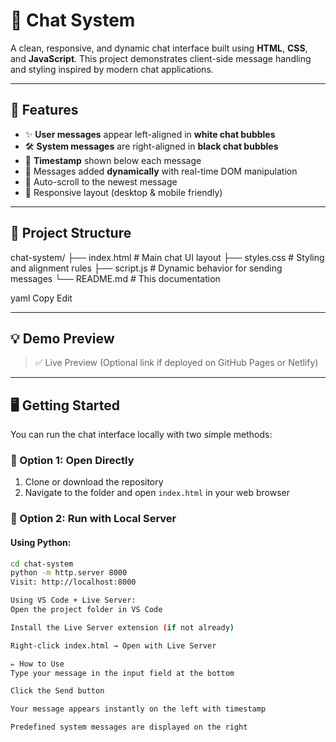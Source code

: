 # 💬 Chat System

A clean, responsive, and dynamic chat interface built using **HTML**, **CSS**, and **JavaScript**. This project demonstrates client-side message handling and styling inspired by modern chat applications.

---

## 🚀 Features

- ✨ **User messages** appear left-aligned in **white chat bubbles**
- 🛠 **System messages** are right-aligned in **black chat bubbles**
- 📅 **Timestamp** shown below each message
- 🔁 Messages added **dynamically** with real-time DOM manipulation
- 🧼 Auto-scroll to the newest message
- 📱 Responsive layout (desktop & mobile friendly)

---

## 📁 Project Structure

chat-system/ ├── index.html # Main chat UI layout ├── styles.css # Styling and alignment rules ├── script.js # Dynamic behavior for sending messages └── README.md # This documentation

yaml
Copy
Edit

---

## 💡 Demo Preview

> ✅ Live Preview (Optional link if deployed on GitHub Pages or Netlify)

---

## 🖥️ Getting Started

You can run the chat interface locally with two simple methods:

### 🔹 Option 1: Open Directly
1. Clone or download the repository
2. Navigate to the folder and open `index.html` in your web browser

### 🔹 Option 2: Run with Local Server

#### Using Python:
```bash
cd chat-system
python -m http.server 8000
Visit: http://localhost:8000

Using VS Code + Live Server:
Open the project folder in VS Code

Install the Live Server extension (if not already)

Right-click index.html → Open with Live Server

✏️ How to Use
Type your message in the input field at the bottom

Click the Send button

Your message appears instantly on the left with timestamp

Predefined system messages are displayed on the right
